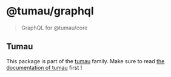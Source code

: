 <!-- This file has been generated by the norm script -->

# @tumau/graphql

> GraphQL for @tumau/core

## Tumau

This package is part of the [tumau](https://github.com/etienne-dldc/tumau) family. Make sure to read [the documentation of tumau](https://github.com/etienne-dldc/tumau) first !
